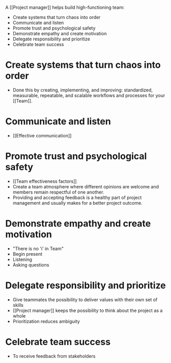 A [[Project manager]] helps build high-functioning team:
- Create systems that turn chaos into order
- Communicate and listen
- Promote trust and psychological safety
- Demonstrate empathy and create motivation
- Delegate responsibility and prioritize
- Celebrate team success


# Create systems that turn chaos into order
- Done this by creating, implementing, and improving: standardized, measurable, repeatable, and scalable workflows and processes for your [[Team]].
# Communicate and listen
- [[Effective communication]] 
# Promote trust and psychological safety
- [[Team effectiveness factors]]
- Create a team atmosphere where different opinions are welcome and members remain respectful of one another.
- Providing and accepting feedback is a healthy part of project management and usually makes for a better project outcome.
# Demonstrate empathy and create motivation
- "There is no 'i' in Team"
- Begin present
- Listening
- Asking questions
# Delegate responsibility and prioritize
- Give teammates the possibility to deliver values with their own set of skills
- [[Project manager]] keeps the possibility to think about the project as a whole
- Prioritization reduces ambiguity 
# Celebrate team success
- To receive feedback from stakeholders